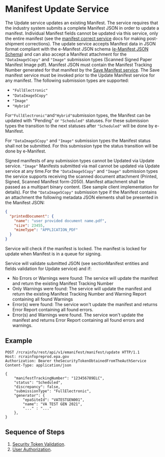 # Manifest Update Service

The Update service updates an existing Manifest. The service requires that the industry system submits a complete
Manifest JSON in order to update a manifest. Individual Manifest fields cannot be updated via this service, only the
entire manifest (see the [manifest correct service](./correct.md) docs for making post-shipment corrections). The update
service accepts Manifest data in JSON format compliant with the e-Manifest JSON
schema ([e-Manifest JSON Schema](https://github.com/USEPA/e-manifest/blob/master/Services-Information/Schema/emanifest.json))
and can also accept a Manifest attachment for the `"DataImage5Copy"` and `"Image"` submission types (Scanned Signed
Paper
Manifest Image pdf). Manifest JSON must contain the Manifest Tracking Number generated for that manifest by the [Save
Manifest service](./save.md). The Save manifest service must be invoked prior to the Update Manifest service for any
manifest. The following submission types are supported:

- `"FullElectronic"`
- `"DataImage5Copy"`
- `"Image"`
- `"Hybrid"`

For`"FullElectronic"`and`"Hybrid"`submission types, the Manifest can be updated with "Pending" or `"Scheduled"`
statuses.
For these submission types the transition to the next statuses after `"Scheduled"` will be done by e-Manifest.

For `"DataImage5Copy"` and `"Image"` submission types the Manifest status shall not be submitted. For this submission
type
the status transition will be done by e-Manifest.

Signed manifests of any submission types cannot be Updated via Update service. `"Image"` Manifests submitted via mail
cannot be updated via Update service at any time.For the `"DataImage5Copy"` and `"Image"` submission types the service
supports receiving the scanned document attachment (Printed, Signed, Scanned Manifest form-2050). Manifest attachment
shall be passed as a multipart binary content. (See sample client implementation for details). For
the `"DataImage5Copy"`
submission type if the Manifest contains an attachment the following metadata JSON elements shall be presented in the
Manifest JSON:

```json
{
  "printedDocument": {
    "name": "user provided document name.pdf",
    "size": 23455,
    "mimeType": "APPLICATION_PDF"
  }
}
```

Service will check if the manifest is locked. The manifest is locked for update when Manifest is in a queue for signing.

Service will validate submitted JSON (see sectionManifest entities and fields validation for Update service) and if:

- No Errors or Warnings were found: The service will update the manifest and return the existing Manifest Tracking
  Number
- Only Warnings were found: The service will update the manifest and return the existing Manifest Tracking Number and
  Warning Report containing all found Warnings
- Error(s) were found: The service won't update the manifest and returns Error Report containing all found errors.
- Error(s) and Warnings were found. The service won't update the manifest and returns Error Report containing all found
  errors and warnings.

## Example

```http
POST /rcrainfo/rest/api/v1/emanifest/manifest/update HTTP/1.1
Host: rcrainfopreprod.epa.gov
Authorization: Bearer theSecurityTokenObtainedFromTheAuthService
Content-Type: application/json

{
    "manifestTrackingNumber": "123456789ELC",
    "status": "Scheduled",
    "discrepancy": false,
    "submissionType": "FullElectronic",
    "generator": {
        "epaSiteId": "VATESTGEN001",
        "name": "VA TEST GEN 2021",
        "..." : "..."
    },
}
```

## Sequence of Steps

1. [Security Token Validation](../authentication.md#security-token-validation).
2. [User Authorization](../authentication.md#user-authorization).
